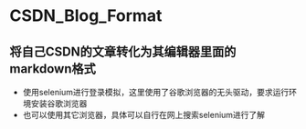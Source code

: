 # CSDN_Blog_Format
将自己CSDN的文章转化为其编辑器里面的markdown格式
---
- 使用selenium进行登录模拟，这里使用了谷歌浏览器的无头驱动，要求运行环境安装谷歌浏览器
- 也可以使用其它浏览器，具体可以自行在网上搜索selenium进行了解
